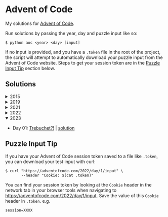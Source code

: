 # Advent of Code

My solutions for [Advent of Code](https://adventofcode.com).

Run solutions by passing the year, day and puzzle input like so:
```
$ python aoc <year> <day> [input]
```

If no input is provided, and you have a `.token` file in the root
of the project, the script will attempt to automatically download
your puzzle input from the Advent of Code website. Steps to get
your session token are in the [Puzzle Input Tip](#puzzle-input-tip)
section below.

## Solutions

<details>
<summary>2015</summary>

* Day 01: [Not Quite Lisp](https://adventofcode.com/2015/day/1) | [solution](./aoc/solutions/_2015/day01.py)
* Day 02: [I Was Told There Would Be No Math](https://adventofcode.com/2015/day/2) | [solution](./aoc/solutions/_2015/day02.py)
* Day 03: [Perfectly Spherical Houses in a Vacuum](https://adventofcode.com/2015/day/3) | [solution](./aoc/solutions/_2015/day03.py)
* Day 04: [The Ideal Stocking Stuffer](https://adventofcode.com/2015/day/4) | [solution](./aoc/solutions/_2015/day04.py)
* Day 05: [Doesn't He Have Intern-Elves For This?](https://adventofcode.com/2015/day/5) | [solution](./aoc/solutions/_2015/day05.py)
* Day 06: [Probably a Fire Hazard](https://adventofcode.com/2015/day/6) | [solution](./aoc/solutions/_2015/day06.py)
* Day 07: [Some Assembly Required](https://adventofcode.com/2015/day/7) | [solution](./aoc/solutions/_2015/day07.py)
* Day 08: [Matchsticks](https://adventofcode.com/2015/day/8) | [solution](./aoc/solutions/_2015/day08.py)

</details>

<details>
<summary>2019</summary>

* Day 01: [The Tyranny of the Rocket Equation](https://adventofcode.com/2019/day/1) | [solution](./aoc/solutions/_2019/day01.py)
* Day 02: [1202 Program Alarm](https://adventofcode.com/2019/day/2) | [solution](./aoc/solutions/_2019/day02.py)
* Day 03: [Crossed Wires](https://adventofcode.com/2019/day/3) | [solution](./aoc/solutions/_2019/day03.py)
* Day 04: [Secure Container](https://adventofcode.com/2019/day/4) | [solution](./aoc/solutions/_2019/day04.py)
* Day 05: [Sunny with a Chance of Asteroids](https://adventofcode.com/2019/day/5) | [solution](./aoc/solutions/_2019/day05.py)
* Day 06: [Universal Orbit Map](https://adventofcode.com/2019/day/6) | [solution](./aoc/solutions/_2019/day06.py)
* Day 07: [Amplification Circuit](https://adventofcode.com/2019/day/7) | [solution](./aoc/solutions/_2019/day07.py)

</details>

<details>
<summary>2021</summary>

* Day 01: [Sonar Sweep](https://adventofcode.com/2021/day/1) | [solution](./aoc/solutions/_2021/day01.py)
* Day 02: [Dive!](https://adventofcode.com/2021/day/2) | [solution](./aoc/solutions/_2021/day02.py)
* Day 03: [Binary Diagnostic](https://adventofcode.com/2021/day/3) | [solution](./aoc/solutions/_2021/day03.py)
* Day 04: [Giant Squid](https://adventofcode.com/2021/day/4) | [solution](./aoc/solutions/_2021/day04.py)
* Day 05: [Hydrothermal Venture](https://adventofcode.com/2021/day/5) | [solution](./aoc/solutions/_2021/day05.py)
* Day 06: [Lanternfish](https://adventofcode.com/2021/day/6) | [solution](./aoc/solutions/_2021/day06.py)
* Day 07: [The Treachery of Whales](https://adventofcode.com/2021/day/7) | [solution](./aoc/solutions/_2021/day07.py)
* Day 08: [Seven Segment Search](https://adventofcode.com/2021/day/8) | [solution](./aoc/solutions/_2021/day08.py)
* Day 09: [Smoke Basin](https://adventofcode.com/2021/day/9) | [solution](./aoc/solutions/_2021/day09.py)
* Day 10: [Syntax Scoring](https://adventofcode.com/2021/day/10) | [solution](./aoc/solutions/_2021/day10.py)
* Day 11: [Dumbo Octopus](https://adventofcode.com/2021/day/11) | [solution](./aoc/solutions/_2021/day11.py)
* Day 12: [Passage Pathing](https://adventofcode.com/2021/day/12) | [solution](./aoc/solutions/_2021/day12.py)
* Day 13: [Transparent Origami](https://adventofcode.com/2021/day/13) | [solution](./aoc/solutions/_2021/day13.py)
* Day 14: [Extended Polymerization](https://adventofcode.com/2021/day/14) | [solution](./aoc/solutions/_2021/day14.py)
* Day 15: [Chiton](https://adventofcode.com/2021/day/15) | [solution](./aoc/solutions/_2021/day15.py)
* Day 16: [Packet Decoder](https://adventofcode.com/2021/day/16) | [solution](./aoc/solutions/_2021/day16.py)
* Day 17: [Trick Shot](https://adventofcode.com/2021/day/17) | [solution](./aoc/solutions/_2021/day17.py)
* Day 18: [Snailfish](https://adventofcode.com/2021/day/18) | [solution](./aoc/solutions/_2021/day18.py)
* Day 19: [Beacon Scanner](https://adventofcode.com/2021/day/19) | [solution](./aoc/solutions/_2021/day19.py)
* Day 20: [Trench Map](https://adventofcode.com/2021/day/20) | [solution](./aoc/solutions/_2021/day20.py)
* Day 21: [Dirac Dice](https://adventofcode.com/2021/day/21) | [solution](./aoc/solutions/_2021/day21.py)
* Day 22: [Reactor Reboot](https://adventofcode.com/2021/day/22) | [solution](./aoc/solutions/_2021/day22.py)

</details>

<details>
<summary>2022</summary>

* Day 01: [Calorie Counting](https://adventofcode.com/2022/day/1) | [solution](./aoc/solutions/_2022/day01.py)
* Day 02: [Rock Paper Scissors](https://adventofcode.com/2022/day/2) | [solution](./aoc/solutions/_2022/day02.py)
* Day 03: [Rucksack Reorganization](https://adventofcode.com/2022/day/3) | [solution](./aoc/solutions/_2022/day03.py)
* Day 04: [Camp Cleanup](https://adventofcode.com/2022/day/4) | [solution](./aoc/solutions/_2022/day04.py)
* Day 05: [Supply Stacks](https://adventofcode.com/2022/day/5) | [solution](./aoc/solutions/_2022/day05.py)
* Day 06: [Tuning Trouble](https://adventofcode.com/2022/day/6) | [solution](./aoc/solutions/_2022/day06.py)
* Day 07: [No Space Left On Device](https://adventofcode.com/2022/day/7) | [solution](./aoc/solutions/_2022/day07.py)
* Day 08: [Treetop Tree House](https://adventofcode.com/2022/day/8) | [solution](./aoc/solutions/_2022/day08.py)
* Day 09: [Rope Bridge](https://adventofcode.com/2022/day/9) | [solution](./aoc/solutions/_2022/day09.py)
* Day 10: [Cathode-Ray Tube](https://adventofcode.com/2022/day/10) | [solution](./aoc/solutions/_2022/day10.py)
* Day 11: [Monkey in the Middle](https://adventofcode.com/2022/day/11) | [solution](./aoc/solutions/_2022/day11.py)
* Day 12: [Hill Climbing Algorithm](https://adventofcode.com/2022/day/12) | [solution](./aoc/solutions/_2022/day12.py)
* Day 13: [Distress Signal](https://adventofcode.com/2022/day/13) | [solution](./aoc/solutions/_2022/day13.py)
* Day 14: [Regolith Reservoir](https://adventofcode.com/2022/day/14) | [solution](./aoc/solutions/_2022/day14.py)
* Day 15: [Beacon Exclusion Zone](https://adventofcode.com/2022/day/15) | [solution](./aoc/solutions/_2022/day15.py)
* Day 16: [Proboscidea Volcanium](https://adventofcode.com/2022/day/16) | [solution](./aoc/solutions/_2022/day16.py)
* Day 17: [Pyroclastic Flow](https://adventofcode.com/2022/day/17) | [solution](./aoc/solutions/_2022/day17.py)
* Day 18: [Boiling Boulders](https://adventofcode.com/2022/day/18) | [solution](./aoc/solutions/_2022/day18.py)
* Day 19: [Not Enough Minerals](https://adventofcode.com/2022/day/19) | [solution](./aoc/solutions/_2022/day19.py)
* Day 20: [Grove Positioning System](https://adventofcode.com/2022/day/20) | [solution](./aoc/solutions/_2022/day20.py)
* Day 21: [Monkey Math](https://adventofcode.com/2022/day/21) | [solution](./aoc/solutions/_2022/day21.py)
* Day 22: [Monkey Map](https://adventofcode.com/2022/day/22) | [solution](./aoc/solutions/_2022/day22.py)
* Day 23: [Unstable Diffusion](https://adventofcode.com/2022/day/23) | [solution](./aoc/solutions/_2022/day23.py)

</details>

<details open>
<summary>2023</summary>

* Day 01: [Trebuchet?!](https://adventofcode.com/2023/day/1) | [solution](./aoc/solutions/_2023/day01.py)

</details>

## Puzzle Input Tip

If you have your Advent of Code session token saved to a file like `.token`, you can download your test input with curl:
```
$ curl "https://adventofcode.com/2022/day/1/input" \
       --header "Cookie: $(cat .token)"
```
You can find your session token by looking at the `Cookie` header in the network tab
in your browser tools when navigating to https://adventofcode.com/2022/day/1/input.
Save the value of this `Cookie` header in `.token`. e.g.
```
session=XXXX
```
